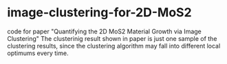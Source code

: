 # image-clustering-for-2D-MoS2
code for paper "Quantifying the 2D MoS2 Material Growth via Image Clustering"
The clusterinig result shown in paper is just one sample of the clustering results, since the clustering algorithm may fall into different local optimums every time.
